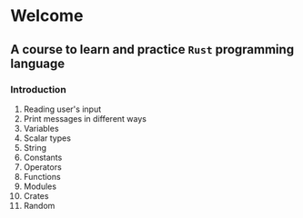 # Welcome
## A course to learn and practice `Rust` programming language

### Introduction
1. Reading user's input
2. Print messages in different ways
3. Variables
4. Scalar types
5. String
6. Constants
7. Operators
8. Functions
9. Modules
10. Crates
11. Random